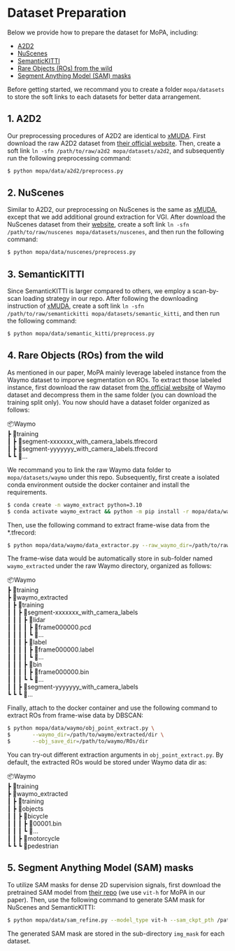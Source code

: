 # Dataset Preparation
Below we provide how to prepare the dataset for MoPA, including:
* [A2D2](#1-a2d2)
* [NuScenes](#2-nuscenes)
* [SemanticKITTI](#3-semantickitti)
* [Rare Objects (ROs) from the wild](#4-rare-objects-ros-from-the-wild)
* [Segment Anything Model (SAM) masks](#5-segment-anything-model-sam-masks)

Before getting started, we recommand you to create a folder  ```mopa/datasets``` to store the soft links to each datasets for better data arrangement.

## 1. A2D2
Our preprocessing procedures of A2D2 are identical to [xMUDA](https://github.com/valeoai/xmuda). First download the raw A2D2 dataset from [their official website](https://a2d2.audi/a2d2/en.html). Then, create a soft link ```ln -sfn /path/to/raw/a2d2 mopa/datasets/a2d2```, and subsequently run the following preprocessing command:
```bash
$ python mopa/data/a2d2/preprocess.py
```

## 2. NuScenes
Similar to A2D2, our preprocessing on NuScenes is the same as [xMUDA](https://github.com/valeoai/xmuda), except that we add additional ground extraction for VGI. After download the NuScenes dataset from their [website](https://www.nuscenes.org/nuscenes), create a soft link ```ln -sfn /path/to/raw/nuscenes mopa/datasets/nuscenes```, and then run the following command:
```bash
$ python mopa/data/nuscenes/preprocess.py
```

## 3. SemanticKITTI
Since SemanticKITTI is larger compared to others, we employ a scan-by-scan loading strategy in our repo. After following the downloading instruction of [xMUDA](https://github.com/valeoai/xmuda), create a soft link ```ln -sfn /path/to/raw/semantickitti mopa/datasets/semantic_kitti```, and then run the following command:
```bash
$ python mopa/data/semantic_kitti/preprocess.py
```

## 4. Rare Objects (ROs) from the wild
As mentioned in our paper, MoPA mainly leverage labeled instance from the Waymo dataset to imporve segmentation on ROs. To extract those labeled instance, first download the raw dataset from [the official website](https://waymo.com/open/) of Waymo dataset and decompress them in the same folder (you can download the training split only). You now should have a dataset folder organized as follows:

📦Waymo <br> 
┣ 📂training <br>
┃ ┣ 📜segment-xxxxxxx_with_camera_labels.tfrecord   
┃ ┣ 📜segment-yyyyyyy_with_camera_labels.tfrecord  <br>
┗ ┗ 📜...  <br>

We recommand you to link the raw Waymo data folder to ```mopa/datasets/waymo``` under this repo. Subsequently, first create a isolated conda environment outside the docker container and install the requirements. 
```bash
$ conda create -n waymo_extract python=3.10
$ conda activate waymo_extract && python -m pip install -r mopa/data/waymo/requirements.txt
```
Then, use the following command to extract frame-wise data from the *.tfrecord:
```bash
$ python mopa/data/waymo/data_extractor.py --raw_waymo_dir=/path/to/raw/waymo/dir
```
The frame-wise data would be automatically store in sub-folder named ```waymo_extracted``` under the raw Waymo directory, organized as follows:

📦Waymo <br> 
┣ 📂training <br>
┣ 📂waymo_extracted <br>
┃ ┣ 📂training <br>
┃ ┃ ┣ 📂segment-xxxxxxx_with_camera_labels <br>
┃ ┃ ┃ ┣ 📂lidar <br>
┃ ┃ ┃ ┃ ┣ 📜frame000000.pcd <br>
┃ ┃ ┃ ┃ ┗ 📜... <br>
┃ ┃ ┃ ┣ 📂label <br>
┃ ┃ ┃ ┃ ┣ 📜frame000000.label <br>
┃ ┃ ┃ ┃ ┗ 📜... <br>
┃ ┃ ┃ ┣ 📂bin <br>
┃ ┃ ┃ ┃ ┣ 📜frame000000.bin <br>
┃ ┃ ┃ ┗ ┗ 📜... <br>
┃ ┃ ┣ 📂segment-yyyyyyy_with_camera_labels <br>
┗ ┗ ┗ 📂...

Finally, attach to the docker container and use the following command to extract ROs from frame-wise data by DBSCAN:
```bash
$ python mopa/data/waymo/obj_point_extract.py \
$       --waymo_dir=/path/to/waymo/extracted/dir \
$       --obj_save_dir=/path/to/waymo/ROs/dir
```
You can try-out different extraction arguments in ```obj_point_extract.py```. By default, the extracted ROs would be stored under Waymo data dir as:

📦Waymo <br> 
┣ 📂training <br>
┣ 📂waymo_extracted <br>
┃ ┣ 📂training <br>
┃ ┣ 📂objects <br>
┃ ┃ ┣ 📂bicycle <br>
┃ ┃ ┃ ┣ 📜00001.bin <br>
┃ ┃ ┃ ┗ 📜... <br>
┃ ┃ ┣ 📂motorcycle <br>
┗ ┗ ┗ 📂pedestrian <br>

## 5. Segment Anything Model (SAM) masks
To utilize SAM masks for dense 2D supervision signals, first download the pretrained SAM model from [their repo](https://github.com/facebookresearch/segment-anything) (we use ```vit-h``` for MoPA in our paper). Then, use the following command to generate SAM mask for NuScenes and SemanticKITTI:
```bash
$ python mopa/data/sam_refine.py --model_type vit-h --sam_ckpt_pth /path/to/sam/checkpoint
```
The generated SAM mask are stored in the sub-directory ```img_mask``` for each dataset. 


